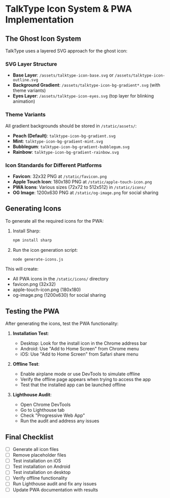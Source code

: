 # TalkType Icon System & PWA Implementation

## The Ghost Icon System

TalkType uses a layered SVG approach for the ghost icon:

### SVG Layer Structure
- **Base Layer**: `/assets/talktype-icon-base.svg` or `/assets/talktype-icon-outline.svg`
- **Background Gradient**: `/assets/talktype-icon-bg-gradient*.svg` (with theme variants)
- **Eyes Layer**: `/assets/talktype-icon-eyes.svg` (top layer for blinking animation)

### Theme Variants
All gradient backgrounds should be stored in `/static/assets/`:
- **Peach (Default)**: `talktype-icon-bg-gradient.svg`
- **Mint**: `talktype-icon-bg-gradient-mint.svg`
- **Bubblegum**: `talktype-icon-bg-gradient-bubblegum.svg`
- **Rainbow**: `talktype-icon-bg-gradient-rainbow.svg`

### Icon Standards for Different Platforms
- **Favicon**: 32x32 PNG at `/static/favicon.png`
- **Apple Touch Icon**: 180x180 PNG at `/static/apple-touch-icon.png`
- **PWA Icons**: Various sizes (72x72 to 512x512) in `/static/icons/`
- **OG Image**: 1200x630 PNG at `/static/og-image.png` for social sharing

## Generating Icons

To generate all the required icons for the PWA:

1. Install Sharp:
   ```bash
   npm install sharp
   ```

2. Run the icon generation script:
   ```bash
   node generate-icons.js
   ```

This will create:
- All PWA icons in the `/static/icons/` directory
- favicon.png (32x32)
- apple-touch-icon.png (180x180)
- og-image.png (1200x630) for social sharing

## Testing the PWA

After generating the icons, test the PWA functionality:

1. **Installation Test**:
   - Desktop: Look for the install icon in the Chrome address bar
   - Android: Use "Add to Home Screen" from Chrome menu
   - iOS: Use "Add to Home Screen" from Safari share menu

2. **Offline Test**:
   - Enable airplane mode or use DevTools to simulate offline
   - Verify the offline page appears when trying to access the app
   - Test that the installed app can be launched offline

3. **Lighthouse Audit**:
   - Open Chrome DevTools
   - Go to Lighthouse tab
   - Check "Progressive Web App"
   - Run the audit and address any issues

## Final Checklist

- [ ] Generate all icon files
- [ ] Remove placeholder files
- [ ] Test installation on iOS
- [ ] Test installation on Android
- [ ] Test installation on desktop
- [ ] Verify offline functionality
- [ ] Run Lighthouse audit and fix any issues
- [ ] Update PWA documentation with results